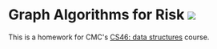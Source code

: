 # Graph Algorithms for Risk ![](https://api.travis-ci.com/lakyli0818/risk.svg?branch=master)

This is a homework for CMC's [CS46: data structures](https://github.com/mikeizbicki/cmc-csci046) course.
